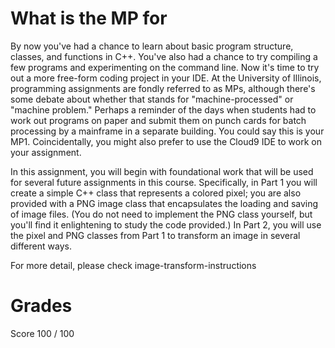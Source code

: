 # What is the MP for
By now you've had a chance to learn about basic program structure, classes, and functions in C++. You've also
had a chance to try compiling a few programs and experimenting on the command line. Now it's time to try out
a more free-form coding project in your IDE. At the University of Illinois, programming assignments are fondly
referred to as MPs, although there's some debate about whether that stands for "machine-processed" or
"machine problem." Perhaps a reminder of the days when students had to work out programs on paper and
submit them on punch cards for batch processing by a mainframe in a separate building. You could say this is
your MP1. Coincidentally, you might also prefer to use the Cloud9 IDE to work on your assignment.

In this assignment, you will begin with foundational work that will be used for several future assignments in
this course. Specifically, in Part 1 you will create a simple C++ class that represents a colored pixel; you are
also provided with a PNG image class that encapsulates the loading and saving of image files. (You do not need
to implement the PNG class yourself, but you'll find it enlightening to study the code provided.) In Part 2, you
will use the pixel and PNG classes from Part 1 to transform an image in several different ways.

For more detail, please check image-transform-instructions

# Grades
Score 100 / 100